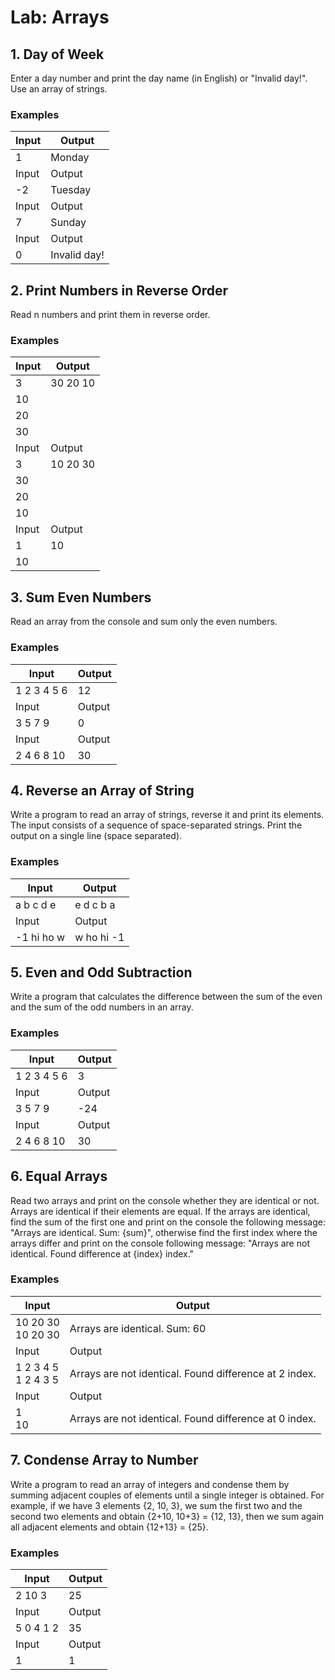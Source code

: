 # Lab: Arrays

## 1.	Day of Week

Enter a day number and print the day name (in English) or "Invalid day!". Use an array of strings.

### Examples

| Input  | Output |   
| ------ | ------ |
| 1       |   Monday   |
| Input  | Output |  
| -2       |   Tuesday   |
| Input  | Output |  
|  7       |   Sunday   |
| Input  | Output |  
|  0       |   Invalid day! |

## 2.	Print Numbers in Reverse Order
   
Read n numbers and print them in reverse order.

### Examples

| Input  | Output |   
| ------ | ------ |
| 3      |  30 20 10      |
| 10      |        |
| 20      |        |
| 30      |        |
| Input  | Output |
| 3      |  10 20 30      |
| 30      |        |
| 20      |        |
| 10      |        |
| Input  | Output |
| 1      |  10      |
| 10      |        |

## 3.	Sum Even Numbers

Read an array from the console and sum only the even numbers.

### Examples 

| Input  | Output |   
| ------ | ------ |
| 1 2 3 4 5 6     | 12     |
| Input  | Output |
| 3 5 7 9     | 0     |
| Input  | Output |
| 2 4 6 8 10    | 30     |


## 4.	Reverse an Array of String
   
Write a program to read an array of strings, reverse it and print its elements. 
The input consists of a sequence of space-separated strings. Print the output on a single line (space separated).

### Examples

| Input  | Output |   
| ------ | ------ |
|  a b c d e    | e d c b a |
| Input  | Output |
| -1 hi ho w    | w ho hi -1  |

## 5.	Even and Odd Subtraction

Write a program that calculates the difference between the sum of the even and the sum of the odd numbers in an array.

### Examples

| Input  | Output |   
| ------ | ------ |
| 1 2 3 4 5 6     | 3     |
| Input  | Output |
| 3 5 7 9     | -24     |
| Input  | Output |
| 2 4 6 8 10    | 30     |

## 6.	Equal Arrays

Read two arrays and print on the console whether they are identical or not. Arrays are identical if their elements are equal. 
If the arrays are identical, find the sum of the first one and print on the console the following message: "Arrays are identical. 
Sum: {sum}", otherwise find the first index where the arrays differ and print on the console following message:
"Arrays are not identical. Found difference at {index} index."

### Examples

| Input  | Output |   
| ------ | ------ |
| 10 20 30 <br>  10 20 30  |   Arrays are identical. Sum: 60     |
| Input  | Output |
| 1 2 3 4 5 <br>  1 2 4 3 5  |   Arrays are not identical. Found difference at 2 index.     |
| Input  | Output |
| 1 <br> 10    | Arrays are not identical. Found difference at 0 index.     |

## 7.	Condense Array to Number

Write a program to read an array of integers and condense them by summing adjacent couples of elements
until a single integer is obtained. For example, if we have 3 elements {2, 10, 3}, we sum the first two and the second
two elements and obtain {2+10, 10+3} = {12, 13}, then we sum again all adjacent elements and obtain {12+13} = {25}.

### Examples

| Input  | Output |   
| ------ | ------ |
| 2 10 3  |  25     |
| Input  | Output |
| 5 0 4 1 2  |   35   |
| Input  | Output |
| 1  |   1   |
